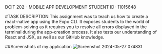 DCIT 202 - MOBILE APP DEVELOPMENT
STUDENT ID- 11015648

#TASK DESCRIPTION
This assignment was to teach us how to create a react-native app using the Expo CLI.
It exposes students to the world of problem-solving as it requires you to resolve all errors displayed in the terminal during the app-creation process. 
It also tests our understanding of React and JSX, as well as our GitHub knowledge.

##Screenshots of my application
![Screenshot 2024-05-27 074831](https://github.com/nurize/rn-assignment2-11015648_/assets/128712120/4a15da1f-c3cf-4c62-a2b1-c9db399d7b99)

